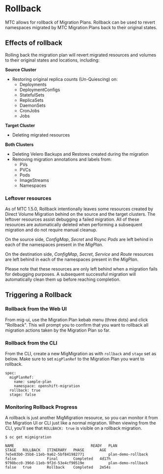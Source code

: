 # Rollback

MTC allows for rollback of Migration Plans. Rollback can be used to revert namespaces migrated by MTC Migration Plans back to their original states.

## Effects of rollback

Rolling back the migration plan will revert migrated resources and volumes to their original states and locations, including:

**Source Cluster**
- Restoring original replica counts (Un-Quiescing) on:
  - Deployments
  - DeploymentConfigs
  - StatefulSets
  - ReplicaSets
  - DaemonSets
  - CronJobs
  - Jobs

**Target Cluster**
- Deleting migrated resources

**Both Clusters**
- Deleting Velero Backups and Restores created during the migration
- Removing migration annotations and labels from:
  - PVs
  - PVCs
  - Pods
  - ImageStreams
  - Namespaces

### Leftover resources

As of MTC 1.5.0, Rollback intentionally leaves some resources created by Direct Volume Migration behind on the source and the target clusters. The leftover resources assist debugging a failed migration. All of these resources are automatically deleted when performing a subsequent migration and do not require manual cleanup.

On the source side, _ConfigMap_, _Secret_ and Rsync _Pods_ are left behind in each of the namespaces present in the _MigPlan_. 

On the destination side, _ConfigMap_, _Secret_, _Service_ and _Route_ resources are left behind in each of the namespaces present in the _MigPlan_.
 
Please note that these resources are only left behind when a migration fails for debugging purposes. A subsequent successful migration will automatically clean them up before reaching completion.

## Triggering a Rollback

### Rollback from the Web UI

From mig-ui, use the Migration Plan kebab menu (three dots) and click "Rollback". This will prompt you to confirm that you want to rollback all migration
actions taken by the Migration Plan so far.

### Rollback from the CLI

From the CLI, create a new MigMigration as with `rollback` and `stage` set as below. Make sure to set `migPlanRef` to the Migration Plan you want to rollback.

```
spec:
  migPlanRef:
    name: sample-plan
    namespace: openshift-migration
  rollback: true
  stage: false
```

### Monitoring Rollback Progress
A rollback is just another MigMigration resource, so you can monitor it from the Migration UI or CLI just like a normal migration. When viewing from the CLI, you'll
see that `ROLLBACK: true` is visible on a rollback migration.

```
$ oc get migmigration

NAME                                   READY   PLAN                 STAGE   ROLLBACK   ITINERARY   PHASE       AGE
7e5e83b0-35b8-11eb-9a62-5bf841982771           plan-demo-rollback   false              Final       Completed   4d17h
9798bcc0-396d-11eb-9f2d-53e4cf90519e           plan-demo-rollback   false   true       Rollback    Completed   2m54s
```
